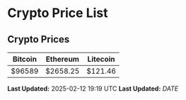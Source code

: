 # Crypto Price List

## Crypto Prices
| Bitcoin | Ethereum | Litecoin |
| ------- | -------- | -------- |
| $96589 | $2658.25 | $121.46 |
**Last Updated:** 2025-02-12 19:19 UTC
**Last Updated:** $DATE$
